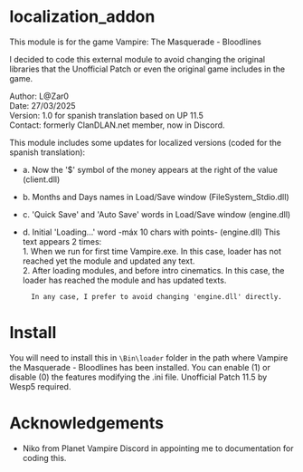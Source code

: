 # localization_addon

This module is for the game Vampire: The Masquerade - Bloodlines

I decided to code this external module to avoid changing the original libraries that the Unofficial Patch or even the original game includes in the game.
 
Author: L@Zar0\
Date: 27/03/2025\
Version: 1.0 for spanish translation based on UP 11.5\
Contact: formerly ClanDLAN.net member, now in Discord.

This module includes some updates for localized versions (coded for the spanish translation):
* a. Now the '$' symbol of the money appears at the right of the value	(client.dll)
* b. Months and Days names in Load/Save window	(FileSystem_Stdio.dll)
* c. 'Quick Save' and 'Auto Save' words in Load/Save window	(engine.dll)
* d. Initial 'Loading...' word -máx 10 chars with points-	(engine.dll)
		This text appears 2 times:\
  		1. When we run for first time Vampire.exe. In this case, loader has not reached yet the module and updated any text.\
		2. After loading modules, and before intro cinematics. In this case, the loader has reached the module and has updated texts.
  
		In any case, I prefer to avoid changing 'engine.dll' directly.

# Install

You will need to install this in `\Bin\loader` folder in the path where Vampire the Masquerade - Bloodlines has been installed.
You can enable (1) or disable (0) the features modifying the .ini file.
Unofficial Patch 11.5 by Wesp5 required.

# Acknowledgements
+ Niko from Planet Vampire Discord in appointing me to documentation for coding this.
